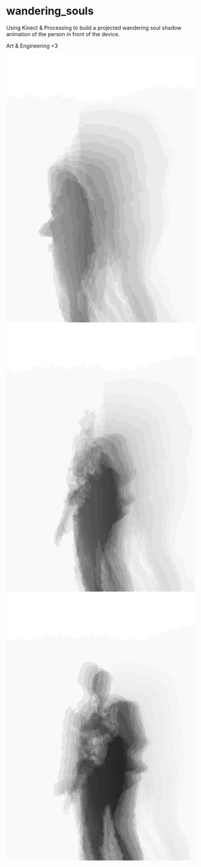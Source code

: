 # wandering_souls
Using Kinect &amp; Processing to build a projected wandering soul shadow animation of the person in front of the device.

Art & Engineering <3

<img src="01.png">
<img src="02.png">
<img src="03.png">
